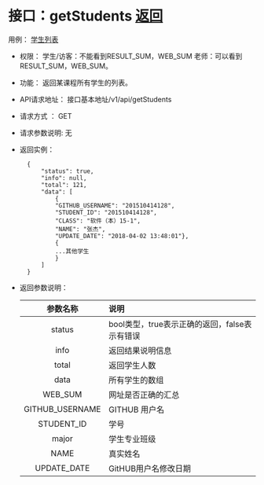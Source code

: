 ﻿
# 接口：getStudents  [返回](../README.md)
用例： [学生列表](../用例/某课程学生列表.md)

- 权限：
    学生/访客：不能看到RESULT_SUM，WEB_SUM
    老师：可以看到RESULT_SUM，WEB_SUM。

- 功能：
    返回某课程所有学生的列表。

- API请求地址：
   接口基本地址/v1/api/getStudents

- 请求方式 ：
    GET

- 请求参数说明:
    无

- 返回实例：

        {
            "status": true,
            "info": null,
            "total": 121,
            "data": [
                {
                "GITHUB_USERNAME": "201510414128",
                "STUDENT_ID": "201510414128",
                "CLASS": "软件（本）15-1",
                "NAME": "张杰",
                "UPDATE_DATE": "2018-04-02 13:48:01"},
                {
                ...其他学生
                }
            ]
        }

- 返回参数说明：

  |参数名称|说明|
  |:---------:|:--------------------------------------------------------|
  |status|bool类型，true表示正确的返回，false表示有错误|
  |info|返回结果说明信息|
  |total|返回学生人数|
  |data|所有学生的数组|
  |WEB_SUM|网址是否正确的汇总|
  |GITHUB_USERNAME|GITHUB 用户名|
  |STUDENT_ID|学号|
  |major|学生专业班级|
  |NAME|真实姓名|
  |UPDATE_DATE|GitHUB用户名修改日期|